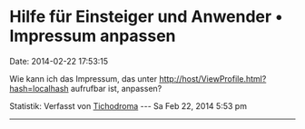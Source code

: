 Hilfe für Einsteiger und Anwender • Impressum anpassen
======================================================

Date: 2014-02-22 17:53:15

Wie kann ich das Impressum, das unter
<http://host/ViewProfile.html?hash=localhash> aufrufbar ist, anpassen?

Statistik: Verfasst von
[Tichodroma](http://forum.yacy-websuche.de/memberlist.php?mode=viewprofile&u=9369)
--- Sa Feb 22, 2014 5:53 pm

------------------------------------------------------------------------
